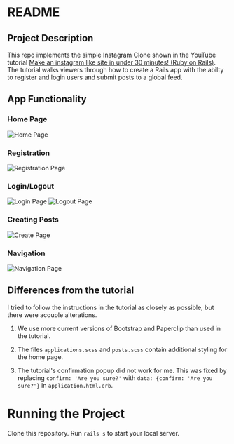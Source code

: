 # README

## Project Description

This repo implements the simple Instagram Clone shown in the YouTube tutorial [Make an instagram like site in under 30 minutes! (Ruby on Rails)](https://www.youtube.com/watch?v=MpFO4Zr0EPE). The tutorial walks viewers through how to create a Rails app with the abilty to register and login users and submit posts to a global feed.



## App Functionality

### Home Page
![Home Page](/readmeImages/createpage.png)

### Registration
![Registration Page](/readmeImages/register.png)

### Login/Logout
![Login Page](/readmeImages/login.png)
![Logout Page](/readmeImages/logout.png)

### Creating Posts
![Create Page](/readmeImages/createpage.png)

### Navigation
![Navigation Page](/readmeImages/logout.png)





## Differences from the tutorial

I tried to follow the instructions in the tutorial as closely as possible, but there were acouple alterations.

1. We use more current versions of Bootstrap and Paperclip than used in the tutorial.

2. The files `applications.scss` and `posts.scss` contain additional styling for the home page.

3. The tutorial's confirmation popup did not work for me. This was fixed by replacing `confirm: 'Are you sure?'` with 		 `data: {confirm: 'Are you sure?'}` in `application.html.erb`.



# Running the Project

Clone this repository. Run `rails s` to start your local server.

